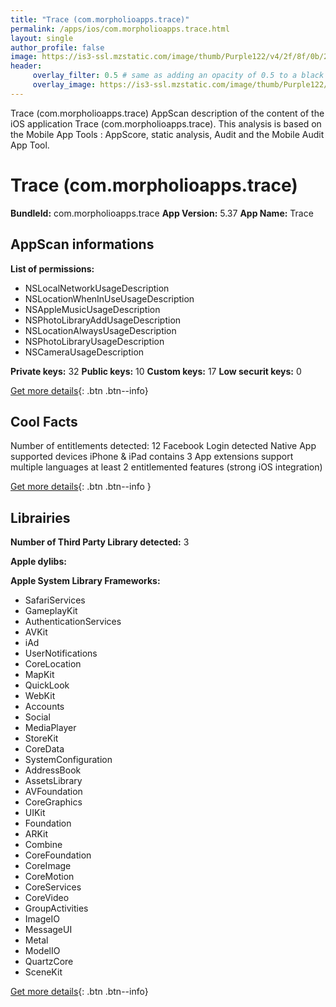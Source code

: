 ```yaml
---
title: "Trace (com.morpholioapps.trace)"
permalink: /apps/ios/com.morpholioapps.trace.html
layout: single
author_profile: false
image: https://is3-ssl.mzstatic.com/image/thumb/Purple122/v4/2f/8f/0b/2f8f0b26-3bca-137a-0dee-63dd3f626e44/AppIcon-1x_U007emarketing-0-0-0-6-0-0-85-220.png/512x512bb.jpg
header: 
     overlay_filter: 0.5 # same as adding an opacity of 0.5 to a black background
     overlay_image: https://is3-ssl.mzstatic.com/image/thumb/Purple122/v4/2f/8f/0b/2f8f0b26-3bca-137a-0dee-63dd3f626e44/AppIcon-1x_U007emarketing-0-0-0-6-0-0-85-220.png/512x512bb.jpg
---
```

Trace (com.morpholioapps.trace) AppScan description of the content of the iOS application Trace (com.morpholioapps.trace). This analysis is based on the Mobile App Tools : AppScore, static analysis, Audit and the Mobile Audit App Tool.

# Trace (com.morpholioapps.trace)

**BundleId:** com.morpholioapps.trace
**App Version:** 5.37
**App Name:** Trace


## AppScan informations 

**List of permissions:** 
- NSLocalNetworkUsageDescription
- NSLocationWhenInUseUsageDescription
- NSAppleMusicUsageDescription
- NSPhotoLibraryAddUsageDescription
- NSLocationAlwaysUsageDescription
- NSPhotoLibraryUsageDescription
- NSCameraUsageDescription
  
  
**Private keys:** 32
**Public keys:** 10
**Custom keys:** 17
**Low securit keys:** 0
  
[Get more details](/pricing.html){: .btn .btn--info}

## Cool Facts

Number of entitlements detected: 12
Facebook Login detected
Native App
supported devices iPhone & iPad
contains 3 App extensions
support multiple languages
at least 2 entitlemented features (strong iOS integration)
  
[Get more details](/pricing.html){: .btn .btn--info }

## Librairies 
**Number of Third Party Library detected:** 3


**Apple dylibs:**


**Apple System Library Frameworks:**
- SafariServices
- GameplayKit
- AuthenticationServices
- AVKit
- iAd
- UserNotifications
- CoreLocation
- MapKit
- QuickLook
- WebKit
- Accounts
- Social
- MediaPlayer
- StoreKit
- CoreData
- SystemConfiguration
- AddressBook
- AssetsLibrary
- AVFoundation
- CoreGraphics
- UIKit
- Foundation
- ARKit
- Combine
- CoreFoundation
- CoreImage
- CoreMotion
- CoreServices
- CoreVideo
- GroupActivities
- ImageIO
- MessageUI
- Metal
- ModelIO
- QuartzCore
- SceneKit


  
[Get more details](/pricing.html){: .btn .btn--info}


